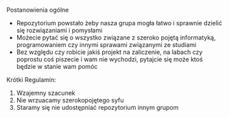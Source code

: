 Postanowienia ogólne
- Repozytorium powstało żeby nasza grupa mogła łatwo i sprawnie dzielić się rozwiązaniami i pomysłami 
- Możecie pytać się o wszystko związane z szeroko pojętą informatyką, programowaniem czy innymi sprawami związanymi ze studiami
- Bez względu czy robicie jakiś projekt na zaliczenie, na labach czy poprostu coś piszecie i wam nie wychodzi, pytajcie się może ktoś będzie w stanie wam pomóc

Krótki Regulamin:
1. Wzajemny szacunek 
2. Nie wrzuacamy szerokopojętego syfu
3. Staramy się nie udostępniać repozytorium innym grupom

